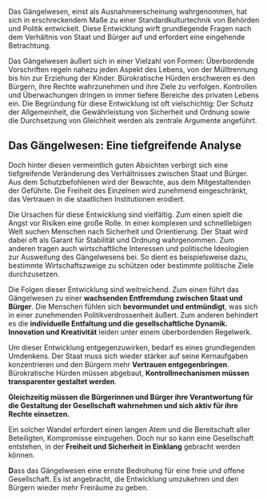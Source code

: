 Das Gängelwesen, einst als Ausnahmeerscheinung wahrgenommen, hat sich in erschreckendem Maße zu einer Standardkulturtechnik von Behörden und Politik entwickelt. Diese Entwicklung wirft grundlegende Fragen nach dem Verhältnis von Staat und Bürger auf und erfordert eine eingehende Betrachtung.

Das Gängelwesen äußert sich in einer Vielzahl von Formen: Überbordende Vorschriften regeln nahezu jeden Aspekt des Lebens, von der Mülltrennung bis hin zur Erziehung der Kinder. Bürokratische Hürden erschweren es den Bürgern, ihre Rechte wahrzunehmen und ihre Ziele zu verfolgen. Kontrollen und Überwachungen dringen in immer tiefere Bereiche des privaten Lebens ein. Die Begründung für diese Entwicklung ist oft vielschichtig: Der Schutz der Allgemeinheit, die Gewährleistung von Sicherheit und Ordnung sowie die Durchsetzung von Gleichheit werden als zentrale Argumente angeführt.

## **Das Gängelwesen: Eine tiefgreifende Analyse**

Doch hinter diesen vermeintlich guten Absichten verbirgt sich eine tiefgreifende Veränderung des Verhältnisses zwischen Staat und Bürger. Aus dem Schutzbefohlenen wird der Bewachte, aus dem Mitgestaltenden der Geführte. Die Freiheit des Einzelnen wird zunehmend eingeschränkt, das Vertrauen in die staatlichen Institutionen erodiert.

Die Ursachen für diese Entwicklung sind vielfältig. Zum einen spielt die Angst vor Risiken eine große Rolle. In einer komplexen und schnelllebigen Welt suchen Menschen nach Sicherheit und Orientierung. Der Staat wird dabei oft als Garant für Stabilität und Ordnung wahrgenommen. Zum anderen tragen auch wirtschaftliche Interessen und politische Ideologien zur Ausweitung des Gängelwesens bei. So dient es beispielsweise dazu, bestimmte Wirtschaftszweige zu schützen oder bestimmte politische Ziele durchzusetzen.

Die Folgen dieser Entwicklung sind weitreichend. Zum einen führt das Gängelwesen zu einer **wachsenden Entfremdung zwischen Staat und Bürger**. Die Menschen fühlen sich **bevormundet und entmündigt**, was sich in einer zunehmenden Politikverdrossenheit äußert. Zum anderen behindert es die **individuelle Entfaltung und die gesellschaftliche Dynamik. Innovation und Kreativität** leiden unter einem überbordenden Regelwerk.

Um dieser Entwicklung entgegenzuwirken, bedarf es eines grundlegenden Umdenkens. Der Staat muss sich wieder stärker auf seine Kernaufgaben konzentrieren und den Bürgern mehr **Vertrauen entgegenbringen**. Bürokratische Hürden müssen abgebaut, **Kontrollmechanismen müssen transparenter gestaltet werden**. 

**Gleichzeitig müssen die Bürgerinnen und Bürger ihre Verantwortung für die Gestaltung der Gesellschaft wahrnehmen und sich aktiv für ihre Rechte einsetzen.**

Ein solcher Wandel erfordert einen langen Atem und die Bereitschaft aller Beteiligten, Kompromisse einzugehen. Doch nur so kann eine Gesellschaft entstehen, in der **Freiheit und Sicherheit in Einklang** gebracht werden können.

**D**ass das Gängelwesen eine ernste Bedrohung für eine freie und offene Gesellschaft. Es ist angebracht, die Entwicklung umzukehren und den Bürgern wieder mehr Freiräume zu geben.

